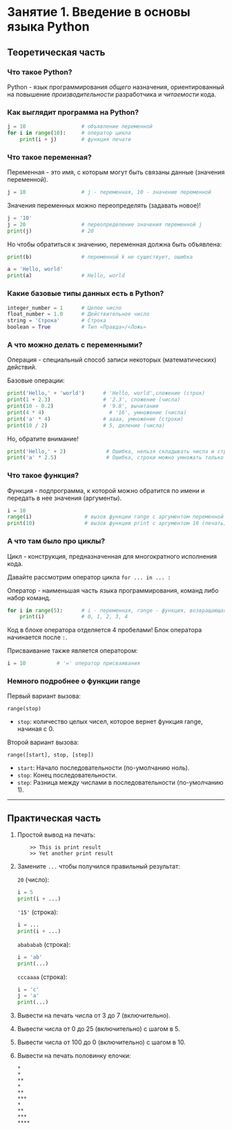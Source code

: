# Занятие 1. Введение в основы языка Python

## Теоретическая часть

### Что такое Python?

Python - язык программирования _общего_ назначения, ориентированный на повышение _производительности_ разработчика и _читаемости_ кода.

### Как выглядит программа на Python?

```Python
j = 10                  # объявление переменной
for i in range(10):     # оператор цикла
    print(i + j)        # функция печати
```

### Что такое переменная?

Переменная - это имя, с которым могут быть связаны данные (значения переменной).

```Python
j = 10                  # j - переменная, 10 - значение переменной
```

Значения переменных можно переопределять (задавать новое)!

```Python
j = '10'
j = 20                  # переопределение значения переменной j
print(j)                # 20
```

Но чтобы обратиться к значению, переменная должна быть объявлена:

```Python
print(b)                # переменной k не существует, ошибка
```

```Python
a = 'Hello, world'
print(a)                # Hello, world
```

### Какие базовые типы данных есть в Python?

```Python
integer_number = 1      # Целое число
float_number = 1.0      # Действительное число
string = 'Строка'       # Строка
boolean = True          # Тип «Правда»/«Ложь»
```

### А что можно делать с переменными?

Операция - специальный способ записи некоторых (математических) действий.

Базовые операции:

```Python
print('Hello,' + 'world')      # 'Hello, world',сложение (строк)
print(1 + 2.3)                 # '2.3', сложение (числа)
print(10 - 0.2)                # '9.8', вычитание
print(4 * 4)                     # '16', умножение (числа)
print('a' * 4)                 # aaaa, умножение (строки)
print(10 / 2)                  # 5, деление (числа)
```

Но, обратите внимание!

```Python
print('Hello,' + 2)             # Ошибка, нельзя складывать числа и строки
print('a' * 2.5)                # Ошибка, строки можно умножать только на целые числа
```

### Что такое функция?

Функция - подпрограмма, к которой можно обратится по имени и передать в нее значения (аргументы).

```Python
i = 10
range(i)                 # вызов функции range с аргументом переменной i
print(10)                # вызов функции print c аргументом 10 (печать)
```

### А что там было про циклы?

Цикл - конструкция, предназначенная для многократного исполнения кода.

Давайте рассмотрим оператор цикла `for ... in ... :`

Оператор - наименьшая часть языка программирования, команд либо набор команд.

```Python
for i in range(5):      # i - переменная, range - функция, возвращающая значения для i
    print(i)            # 0, 1, 2, 3, 4
```

Код в блоке оператора отделяется 4 пробелами! Блок оператора начинается после `:`.

Присваивание также является оператором:
```Python
i = 10          # '=' оператор присваивания
```

### Немного подробнее о функции **range**

Первый вариант вызова:

`range(stop)`

* `stop`: количество целых чисел, которое вернет функция range, начиная с 0.

Второй вариант вызова:

`range([start], stop, [step])`

* `start`: Начало последовательности (по-умолчанию ноль).
* `stop`: Конец последовательности.
* `step`: Разница между числами в последовательности (по-умолчанию 1).

***

## Практическая часть

1. Простой вывод на печать:

    ```Text
        >> This is print result
        >> Yet another print result
    ```

1. Замените `...` чтобы получился правильный результат:

    `20` (число):

    ```Python
    i = 5
    print(i + ...)
    ```

    `'15'` (строка):
    ```Python
    i = ...
    print(i + ...)
    ```

    `abababab` (строка):
    ```Python
    i = 'ab'
    print(...)
    ```

    `cccaaaa` (строка):

    ```Python
    i = 'c'
    j = 'a'
    print(...)
    ```

1. Вывести на печать числа от 3 до 7 (включительно).

1. Вывести числа от 0 до 25 (включительно) с шагом в 5.

1. Вывести числа от 100 до 0 (включительно) с шагом в 10.

1. Вывести на печать половинку елочки:

    ```Text
    *
    *
    **
    *
    **
    ***
    *
    **
    ***
    ****
    ```
